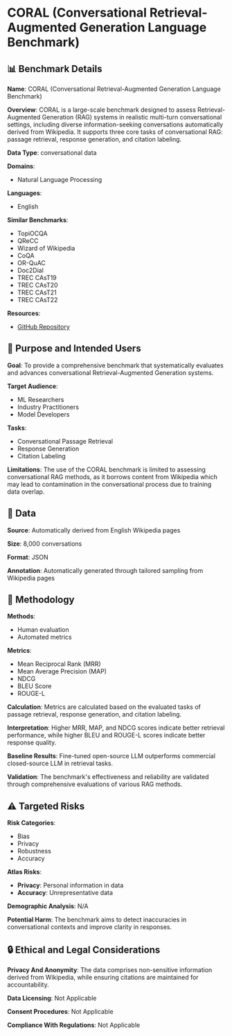 # CORAL (Conversational Retrieval-Augmented Generation Language Benchmark)

## 📊 Benchmark Details

**Name**: CORAL (Conversational Retrieval-Augmented Generation Language Benchmark)

**Overview**: CORAL is a large-scale benchmark designed to assess Retrieval-Augmented Generation (RAG) systems in realistic multi-turn conversational settings, including diverse information-seeking conversations automatically derived from Wikipedia. It supports three core tasks of conversational RAG: passage retrieval, response generation, and citation labeling.

**Data Type**: conversational data

**Domains**:
- Natural Language Processing

**Languages**:
- English

**Similar Benchmarks**:
- TopiOCQA
- QReCC
- Wizard of Wikipedia
- CoQA
- OR-QuAC
- Doc2Dial
- TREC CAsT19
- TREC CAsT20
- TREC CAsT21
- TREC CAsT22

**Resources**:
- [GitHub Repository](https://github.com/Ariya12138/CORAL)

## 🎯 Purpose and Intended Users

**Goal**: To provide a comprehensive benchmark that systematically evaluates and advances conversational Retrieval-Augmented Generation systems.

**Target Audience**:
- ML Researchers
- Industry Practitioners
- Model Developers

**Tasks**:
- Conversational Passage Retrieval
- Response Generation
- Citation Labeling

**Limitations**: The use of the CORAL benchmark is limited to assessing conversational RAG methods, as it borrows content from Wikipedia which may lead to contamination in the conversational process due to training data overlap.

## 💾 Data

**Source**: Automatically derived from English Wikipedia pages

**Size**: 8,000 conversations

**Format**: JSON

**Annotation**: Automatically generated through tailored sampling from Wikipedia pages

## 🔬 Methodology

**Methods**:
- Human evaluation
- Automated metrics

**Metrics**:
- Mean Reciprocal Rank (MRR)
- Mean Average Precision (MAP)
- NDCG
- BLEU Score
- ROUGE-L

**Calculation**: Metrics are calculated based on the evaluated tasks of passage retrieval, response generation, and citation labeling.

**Interpretation**: Higher MRR, MAP, and NDCG scores indicate better retrieval performance, while higher BLEU and ROUGE-L scores indicate better response quality.

**Baseline Results**: Fine-tuned open-source LLM outperforms commercial closed-source LLM in retrieval tasks.

**Validation**: The benchmark's effectiveness and reliability are validated through comprehensive evaluations of various RAG methods.

## ⚠️ Targeted Risks

**Risk Categories**:
- Bias
- Privacy
- Robustness
- Accuracy

**Atlas Risks**:
- **Privacy**: Personal information in data
- **Accuracy**: Unrepresentative data

**Demographic Analysis**: N/A

**Potential Harm**: The benchmark aims to detect inaccuracies in conversational contexts and improve clarity in responses.

## 🔒 Ethical and Legal Considerations

**Privacy And Anonymity**: The data comprises non-sensitive information derived from Wikipedia, while ensuring citations are maintained for accountability.

**Data Licensing**: Not Applicable

**Consent Procedures**: Not Applicable

**Compliance With Regulations**: Not Applicable
